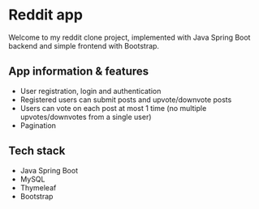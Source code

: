 # Reddit app
Welcome to my reddit clone project, implemented with Java Spring Boot backend and simple frontend with Bootstrap.

## App information & features
- User registration, login and authentication
- Registered users can submit posts and upvote/downvote posts
- Users can vote on each post at most 1 time (no multiple upvotes/downvotes from a single user)
- Pagination

## Tech stack
- Java Spring Boot
- MySQL
- Thymeleaf
- Bootstrap
